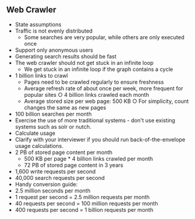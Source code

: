 ## Web Crawler 

- State assumptions
- Traffic is not evenly distributed
	- Some searches are very popular, while others are only executed once
- Support only anonymous users
- Generating search results should be fast
- The web crawler should not get stuck in an infinite loop
	- We get stuck in an infinite loop if the graph contains a cycle
- 1 billion links to crawl
	- Pages need to be crawled regularly to ensure freshness
	- Average refresh rate of about once per week, more frequent for popular sites
		○ 4 billion links crawled each month
	- Average stored size per web page: 500 KB
		○ For simplicity, count changes the same as new pages
- 100 billion searches per month
- Exercise the use of more traditional systems - don't use existing systems such as solr or nutch.
- Calculate usage
- Clarify with your interviewer if you should run back-of-the-envelope usage calculations.
- 2 PB of stored page content per month
	- 500 KB per page * 4 billion links crawled per month
	- 72 PB of stored page content in 3 years
- 1,600 write requests per second
- 40,000 search requests per second
- Handy conversion guide:
- 2.5 million seconds per month
- 1 request per second = 2.5 million requests per month
- 40 requests per second = 100 million requests per month
- 400 requests per second = 1 billion requests per month